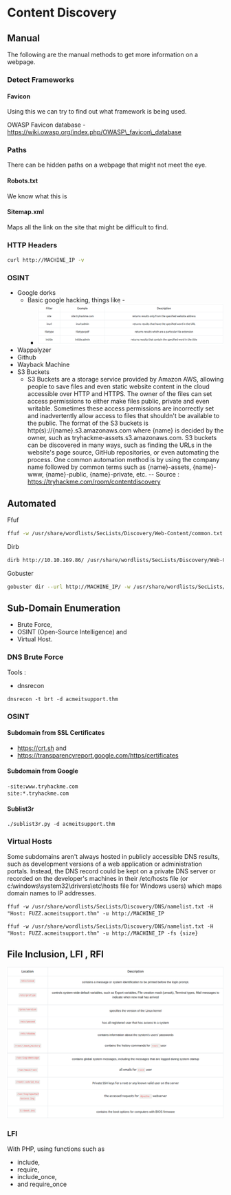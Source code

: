 # Content Discovery

## Manual

The following are the manual methods to get more information on a webpage.

### Detect Frameworks

#### Favicon

Using this we can try to find out what framework is being used.

OWASP Favicon database - https://wiki.owasp.org/index.php/OWASP\_favicon\_database

### Paths

There can be hidden paths on a webpage that might not meet the eye.

#### Robots.txt

We know what this is

#### Sitemap.xml

Maps all the link on the site that might be difficult to find.

### HTTP Headers

```bash
curl http://MACHINE_IP -v
```

### OSINT

* Google dorks
  * Basic google hacking, things like -
    * ![image-20211022021810062](../WebApplications/image-20211022021810062.png)
* Wappalyzer
* Github
* Wayback Machine
* S3 Buckets
  * S3 Buckets are a storage service provided by Amazon AWS, allowing people to save files and even static website content in the cloud accessible over HTTP and HTTPS. The owner of the files can set access permissions to either make files public, private and even writable. Sometimes these access permissions are incorrectly set and inadvertently allow access to files that shouldn't be available to the public. The format of the S3 buckets is http(s)://{name}.s3.amazonaws.com where {name} is decided by the owner, such as tryhackme-assets.s3.amazonaws.com. S3 buckets can be discovered in many ways, such as finding the URLs in the website's page source, GitHub repositories, or even automating the process. One common automation method is by using the company name followed by common terms such as {name}-assets, {name}-www, {name}-public, {name}-private, etc. -- Source : https://tryhackme.com/room/contentdiscovery

## Automated

Ffuf

```bash
ffuf -w /usr/share/wordlists/SecLists/Discovery/Web-Content/common.txt -u http://10.10.169.86/FUZZ
```

Dirb

```bash
dirb http://10.10.169.86/ /usr/share/wordlists/SecLists/Discovery/Web-Content/common.txt
```

Gobuster

```bash
gobuster dir --url http://MACHINE_IP/ -w /usr/share/wordlists/SecLists/Discovery/Web-Content/common.txt
```

## Sub-Domain Enumeration

* Brute Force,
* OSINT (Open-Source Intelligence) and
* Virtual Host.

### DNS Brute Force

Tools :

* dnsrecon

```shell
dnsrecon -t brt -d acmeitsupport.thm
```

### OSINT

#### Subdomain from SSL Certificates

* https://crt.sh and
* https://transparencyreport.google.com/https/certificates

#### Subdomain from Google

```
-site:www.tryhackme.com  
site:*.tryhackme.com
```

#### Sublist3r

```shell
./sublist3r.py -d acmeitsupport.thm
```

### Virtual Hosts

Some subdomains aren't always hosted in publicly accessible DNS results, such as development versions of a web application or administration portals. Instead, the DNS record could be kept on a private DNS server or recorded on the developer's machines in their /etc/hosts file (or c:\windows\system32\drivers\etc\hosts file for Windows users) which maps domain names to IP addresses.

```
ffuf -w /usr/share/wordlists/SecLists/Discovery/DNS/namelist.txt -H "Host: FUZZ.acmeitsupport.thm" -u http://MACHINE_IP
```

```
ffuf -w /usr/share/wordlists/SecLists/Discovery/DNS/namelist.txt -H "Host: FUZZ.acmeitsupport.thm" -u http://MACHINE_IP -fs {size}
```

## File Inclusion, LFI ,  RFI

![image-20211022041223992](image-20211022041223992.png)

### LFI

With PHP, using functions such as 

- include, 
- require, 
- include_once, 
- and require_once 

